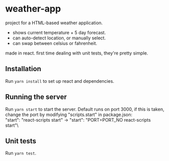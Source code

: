 # weather-app

project for a HTML-based weather application.
- shows current temperature + 5 day forecast.
- can auto-detect location, or manually select.
- can swap between celsius or fahrenheit.

made in react. first time dealing with unit tests, they're pretty simple.

## Installation
Run `yarn install` to set up react and dependencies.

## Running the server
Run `yarn start` to start the server. Default runs on port 3000, if this is taken, change the port by modifying "scripts.start" in package.json:
</br>
"start": "react-scripts start" -> "start": "PORT=PORT_NO react-scripts start"\

## Unit tests
Run `yarn test`.
